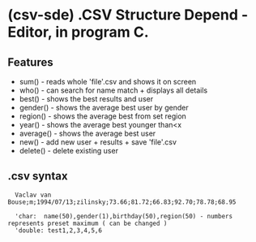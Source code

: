 # (csv-sde) .CSV Structure Depend - Editor, in program C.

## Features
- sum() - reads whole 'file'.csv and shows it on screen
- who() - can search for name match + displays all details
- best() - shows the best results and user
- gender() - shows the average best user by gender
- region() - shows the average best from set region
- year() - shows the average best younger than<x
- average() - shows the average best user
- new() - add new user + results + save 'file'.csv
- delete() - delete existing user

## .csv syntax
```http
  Vaclav van Bouse;m;1994/07/13;zilinsky;73.66;81.72;66.83;92.70;78.78;68.95

  'char:  name(50),gender(1),birthday(50),region(50) - numbers represents preset maximum ( can be changed )
  'double: test1,2,3,4,5,6
```
